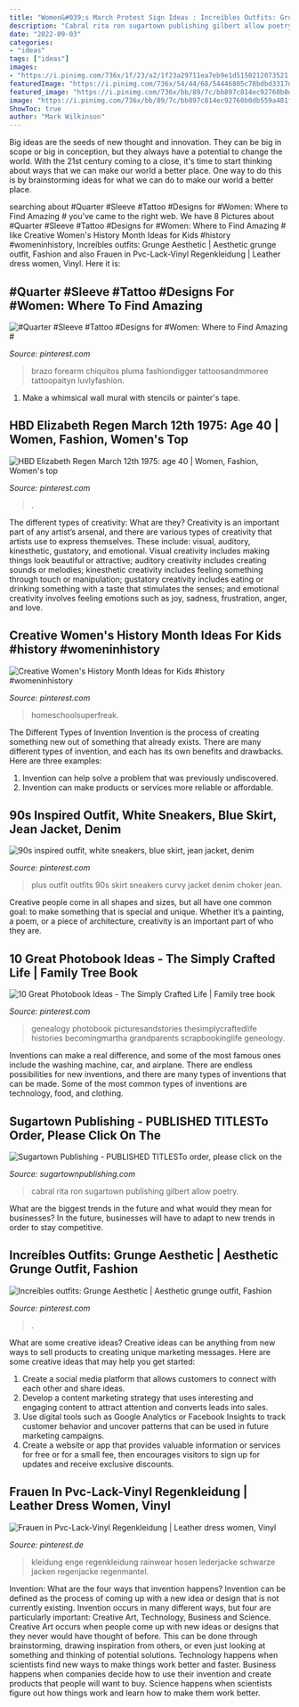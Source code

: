 ```yaml
---
title: "Women&#039;s March Protest Sign Ideas : Increíbles Outfits: Grunge Aesthetic"
description: "Cabral rita ron sugartown publishing gilbert allow poetry"
date: "2022-09-03"
categories:
- "ideas"
tags: ["ideas"]
images:
- "https://i.pinimg.com/736x/1f/23/a2/1f23a29711ea7eb9e1d5150212073521.jpg"
featuredImage: "https://i.pinimg.com/736x/54/44/68/54446805c78bdbd3317d3232d76b1914.jpg"
featured_image: "https://i.pinimg.com/736x/bb/89/7c/bb897c814ec92760b0db559a481fc3ca--curvy-fashion-plus-size-fashion.jpg"
image: "https://i.pinimg.com/736x/bb/89/7c/bb897c814ec92760b0db559a481fc3ca--curvy-fashion-plus-size-fashion.jpg"
ShowToc: true
author: "Mark Wilkinson"
---
```



Big ideas are the seeds of new thought and innovation. They can be big in scope or big in conception, but they always have a potential to change the world. With the 21st century coming to a close, it's time to start thinking about ways that we can make our world a better place. One way to do this is by brainstorming ideas for what we can do to make our world a better place.

	

		
searching about #Quarter #Sleeve #Tattoo #Designs for #Women: Where to Find Amazing # you've came to the right web. We have 8 Pictures about #Quarter #Sleeve #Tattoo #Designs for #Women: Where to Find Amazing # like Creative Women&#039;s History Month Ideas for Kids #history #womeninhistory, Increíbles outfits: Grunge Aesthetic | Aesthetic grunge outfit, Fashion and also Frauen in Pvc-Lack-Vinyl Regenkleidung | Leather dress women, Vinyl. Here it is:
		
    
## #Quarter #Sleeve #Tattoo #Designs For #Women: Where To Find Amazing #

<img loading=lazy src="https://i.pinimg.com/736x/1f/23/a2/1f23a29711ea7eb9e1d5150212073521.jpg" onerror="this.onerror=null;this.src='https://tse1.mm.bing.net/th?id=OIP.cyz0LLlWOIFvIv2nouyceQHaJ4&amp;pid=15.1';" alt="#Quarter #Sleeve #Tattoo #Designs for #Women: Where to Find Amazing #">

_Source: pinterest.com_

>brazo forearm chiquitos pluma fashiondigger tattoosandmmoree tattoopaityn luvlyfashion. 

	

1. Make a whimsical wall mural with stencils or painter's tape.

    
## HBD Elizabeth Regen March 12th 1975: Age 40 | Women, Fashion, Women&#039;s Top

<img loading=lazy src="https://i.pinimg.com/originals/4e/00/d4/4e00d4f3eeb5e00c1ff73e276cc750bb.jpg" onerror="this.onerror=null;this.src='https://tse1.mm.bing.net/th?id=OIP.W8_dioVbOs9OjV2p3o6mTQHaKa&amp;pid=15.1';" alt="HBD Elizabeth Regen March 12th 1975: age 40 | Women, Fashion, Women&#039;s top">

_Source: pinterest.com_

>. 

	

The different types of creativity: What are they?
Creativity is an important part of any artist’s arsenal, and there are various types of creativity that artists use to express themselves. These include: visual, auditory, kinesthetic, gustatory, and emotional. Visual creativity includes making things look beautiful or attractive; auditory creativity includes creating sounds or melodies; kinesthetic creativity includes feeling something through touch or manipulation; gustatory creativity includes eating or drinking something with a taste that stimulates the senses; and emotional creativity involves feeling emotions such as joy, sadness, frustration, anger, and love.

    
## Creative Women&#039;s History Month Ideas For Kids #history #womeninhistory

<img loading=lazy src="https://i.pinimg.com/736x/23/d6/72/23d6722cea98e7659a3bb66d5ad2efda.jpg" onerror="this.onerror=null;this.src='https://tse2.mm.bing.net/th?id=OIP.3rFtLT5LRe0T6BzccX6SKwHaLH&amp;pid=15.1';" alt="Creative Women&#039;s History Month Ideas for Kids #history #womeninhistory">

_Source: pinterest.com_

>homeschoolsuperfreak. 

	

The Different Types of Invention
Invention is the process of creating something new out of something that already exists. There are many different types of invention, and each has its own benefits and drawbacks. Here are three examples: 
1. Invention can help solve a problem that was previously undiscovered. 
2. Invention can make products or services more reliable or affordable. 

    
## 90s Inspired Outfit, White Sneakers, Blue Skirt, Jean Jacket, Denim

<img loading=lazy src="https://i.pinimg.com/736x/bb/89/7c/bb897c814ec92760b0db559a481fc3ca--curvy-fashion-plus-size-fashion.jpg" onerror="this.onerror=null;this.src='https://tse1.mm.bing.net/th?id=OIP.1ke9CbGHiYbM-bJMM6vtkAHaLL&amp;pid=15.1';" alt="90s inspired outfit, white sneakers, blue skirt, jean jacket, denim">

_Source: pinterest.com_

>plus outfit outfits 90s skirt sneakers curvy jacket denim choker jean. 

	

Creative people come in all shapes and sizes, but all have one common goal: to make something that is special and unique. Whether it’s a painting, a poem, or a piece of architecture, creativity is an important part of who they are.

    
## 10 Great Photobook Ideas - The Simply Crafted Life | Family Tree Book

<img loading=lazy src="https://i.pinimg.com/736x/54/44/68/54446805c78bdbd3317d3232d76b1914.jpg" onerror="this.onerror=null;this.src='https://tse3.mm.bing.net/th?id=OIP.CGmClkq2BbVeo7rbG_-LhQHaE8&amp;pid=15.1';" alt="10 Great Photobook Ideas - The Simply Crafted Life | Family tree book">

_Source: pinterest.com_

>genealogy photobook picturesandstories thesimplycraftedlife histories becomingmartha grandparents scrapbookinglife geneology. 

	

Inventions can make a real difference, and some of the most famous ones include the washing machine, car, and airplane. There are endless possibilities for new inventions, and there are many types of inventions that can be made. Some of the most common types of inventions are technology, food, and clothing.

    
## Sugartown Publishing - PUBLISHED TITLESTo Order, Please Click On The

<img loading=lazy src="http://sugartownpublishing.com/yahoo_site_admin/assets/images/1b_Author_photo_Ron_Cabral.63113149_std.jpg" onerror="this.onerror=null;this.src='https://tse3.mm.bing.net/th?id=OIP.KPuxpa3iDx0h8TYj5KzAhQAAAA&amp;pid=15.1';" alt="Sugartown Publishing - PUBLISHED TITLESTo order, please click on the">

_Source: sugartownpublishing.com_

>cabral rita ron sugartown publishing gilbert allow poetry. 

	

What are the biggest trends in the future and what would they mean for businesses?
In the future, businesses will have to adapt to new trends in order to stay competitive.

    
## Increíbles Outfits: Grunge Aesthetic | Aesthetic Grunge Outfit, Fashion

<img loading=lazy src="https://i.pinimg.com/736x/f1/1f/c2/f11fc28e1ccc97492612be19d2d06df1.jpg" onerror="this.onerror=null;this.src='https://tse2.mm.bing.net/th?id=OIP.sA74hUjxKy9VxDbprp0GswHaJQ&amp;pid=15.1';" alt="Increíbles outfits: Grunge Aesthetic | Aesthetic grunge outfit, Fashion">

_Source: pinterest.com_

>. 

	

What are some creative ideas?
Creative ideas can be anything from new ways to sell products to creating unique marketing messages. Here are some creative ideas that may help you get started: 
1. Create a social media platform that allows customers to connect with each other and share ideas. 
2. Develop a content marketing strategy that uses interesting and engaging content to attract attention and converts leads into sales. 
3. Use digital tools such as Google Analytics or Facebook Insights to track customer behavior and uncover patterns that can be used in future marketing campaigns. 
4. Create a website or app that provides valuable information or services for free or for a small fee, then encourages visitors to sign up for updates and receive exclusive discounts.

    
## Frauen In Pvc-Lack-Vinyl Regenkleidung | Leather Dress Women, Vinyl

<img loading=lazy src="https://i.pinimg.com/736x/e1/07/1c/e1071c7b8acdd64a108fc98a1b8cce2f.jpg" onerror="this.onerror=null;this.src='https://tse4.mm.bing.net/th?id=OIP.R5f0nvmCRDxQcFZwJwEt0QHaLG&amp;pid=15.1';" alt="Frauen in Pvc-Lack-Vinyl Regenkleidung | Leather dress women, Vinyl">

_Source: pinterest.de_

>kleidung enge regenkleidung rainwear hosen lederjacke schwarze jacken regenjacke regenmantel. 

	

Invention: What are the four ways that invention happens?
Invention can be defined as the process of coming up with a new idea or design that is not currently existing. Invention occurs in many different ways, but four are particularly important: Creative Art, Technology, Business and Science. 
Creative Art occurs when people come up with new ideas or designs that they never would have thought of before. This can be done through brainstorming, drawing inspiration from others, or even just looking at something and thinking of potential solutions. Technology happens when scientists find new ways to make things work better and faster. Business happens when companies decide how to use their invention and create products that people will want to buy. Science happens when scientists figure out how things work and learn how to make them work better.

